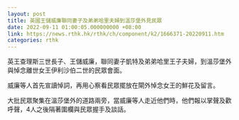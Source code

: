 ```yaml
---
layout: post
title: 英國王儲威廉聯同妻子及弟弟哈里夫婦到溫莎堡外見民眾
date: 2022-09-11 01:00:05.000000000 +08:00
link: https://news.rthk.hk/rthk/ch/component/k2/1666371-20220911.htm
categories: rthk
---
```


英王查理斯三世長子、王儲威廉，聯同妻子凱特及弟弟哈里王子夫婦，到溫莎堡外與悼念離世女王伊利沙伯二世的民眾會面。

威廉等人首先宣讀悼詞，再用心察看民眾擺放在閘外悼念女王的鮮花及留言。

大批民眾聚集在溫莎堡外的道路兩旁，當威廉等人走近他們時，他們報以掌聲及歡呼聲，4人之後隔著圍欄與民眾握手及談話。
